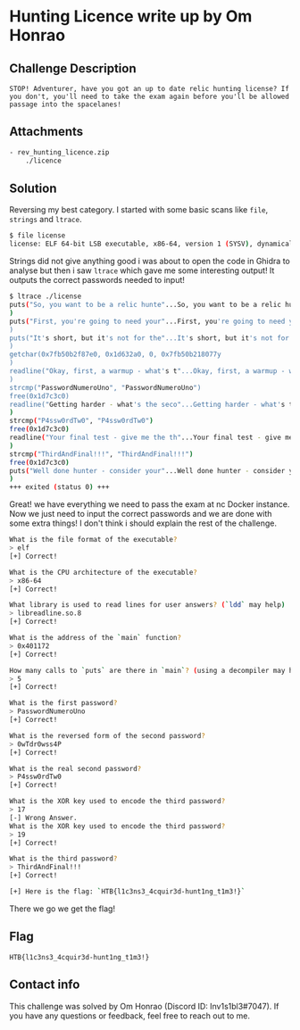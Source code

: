 # Hunting Licence write up by Om Honrao

## Challenge Description
```
STOP! Adventurer, have you got an up to date relic hunting license? If you don't, you'll need to take the exam again before you'll be allowed passage into the spacelanes!
```

## Attachments
```bash
- rev_hunting_licence.zip
    ./licence
```

## Solution
Reversing my best category. I started with some basic scans like `file`, `strings` and `ltrace`. 

```bash
$ file license 
license: ELF 64-bit LSB executable, x86-64, version 1 (SYSV), dynamically linked, interpreter /lib64/ld-linux-x86-64.so.2, BuildID[sha1]=5be88c3ed329c1570ab807b55c1875d429a581a7, for GNU/Linux 3.2.0, not stripped
```

Strings did not give anything good i was about to open the code in Ghidra to analyse but then i saw `ltrace` which gave me some interesting output! It outputs the correct passwords needed to input!

```bash
$ ltrace ./license 
puts("So, you want to be a relic hunte"...So, you want to be a relic hunter?
)                                                                                  = 35
puts("First, you're going to need your"...First, you're going to need your license, and for that you need to pass the exam.
)                                                                                  = 82
puts("It's short, but it's not for the"...It's short, but it's not for the faint of heart. Are you up to the challenge?! (y/n)
)                                                                                  = 85
getchar(0x7fb50b2f87e0, 0x1d632a0, 0, 0x7fb50b218077y
)                                                                        = 121
readline("Okay, first, a warmup - what's t"...Okay, first, a warmup - what's the first password? This one's not even hidden: PasswordNumeroUno
)                                                                              = "PasswordNumeroUno"
strcmp("PasswordNumeroUno", "PasswordNumeroUno")                                                                             = 0
free(0x1d7c3c0)                                                                                                              = <void>
readline("Getting harder - what's the seco"...Getting harder - what's the second password? P4ssw0rdTw0
)                                                                              = "P4ssw0rdTw0"
strcmp("P4ssw0rdTw0", "P4ssw0rdTw0")                                                                                         = 0
free(0x1d7c3c0)                                                                                                              = <void>
readline("Your final test - give me the th"...Your final test - give me the third, and most protected, password: ThirdAndFinal!!!
)                                                                              = "ThirdAndFinal!!!"
strcmp("ThirdAndFinal!!!", "ThirdAndFinal!!!")                                                                               = 0
free(0x1d7c3c0)                                                                                                              = <void>
puts("Well done hunter - consider your"...Well done hunter - consider yourself certified!
)                                                                                  = 48
+++ exited (status 0) +++
```
Great! we have everything we need to pass the exam at nc Docker instance. Now we just need to input the correct passwords and we are done with some extra things! I don't think i should explain the rest of the challenge. 

```bash
What is the file format of the executable?
> elf
[+] Correct!

What is the CPU architecture of the executable?
> x86-64
[+] Correct!

What library is used to read lines for user answers? (`ldd` may help)
> libreadline.so.8
[+] Correct!

What is the address of the `main` function?
> 0x401172
[+] Correct!

How many calls to `puts` are there in `main`? (using a decompiler may help)
> 5
[+] Correct!

What is the first password?
> PasswordNumeroUno
[+] Correct!

What is the reversed form of the second password?
> 0wTdr0wss4P
[+] Correct!

What is the real second password?
> P4ssw0rdTw0
[+] Correct!

What is the XOR key used to encode the third password?
> 17
[-] Wrong Answer.
What is the XOR key used to encode the third password?
> 19
[+] Correct!

What is the third password?
> ThirdAndFinal!!!
[+] Correct!

[+] Here is the flag: `HTB{l1c3ns3_4cquir3d-hunt1ng_t1m3!}`
```

There we go we get the flag!

## Flag
```
HTB{l1c3ns3_4cquir3d-hunt1ng_t1m3!}
``` 

## Contact info

This challenge was solved by Om Honrao (Discord ID: Inv1s1bl3#7047). If you have any questions or feedback, feel free to reach out to me.